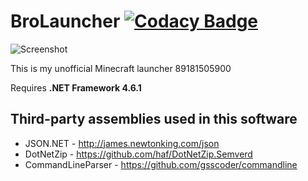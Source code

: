 # BroLauncher [![Codacy Badge](https://api.codacy.com/project/badge/Grade/a7a3d1a5f28c47bdba124f126892f4d5)](https://www.codacy.com/app/dedepete/FreeLauncher?utm_source=github.com&amp;utm_medium=referral&amp;utm_content=dedepete/FreeLauncher&amp;utm_campaign=Badge_Grade)

![Screenshot](https://i.ibb.co/prW0L9P/sss.png)

This is my unofficial Minecraft launcher
89181505900


Requires **.NET Framework 4.6.1**

## Third-party assemblies used in this software
* JSON.NET                         - http://james.newtonking.com/json
* DotNetZip                        - https://github.com/haf/DotNetZip.Semverd
* CommandLineParser                - https://github.com/gsscoder/commandline
